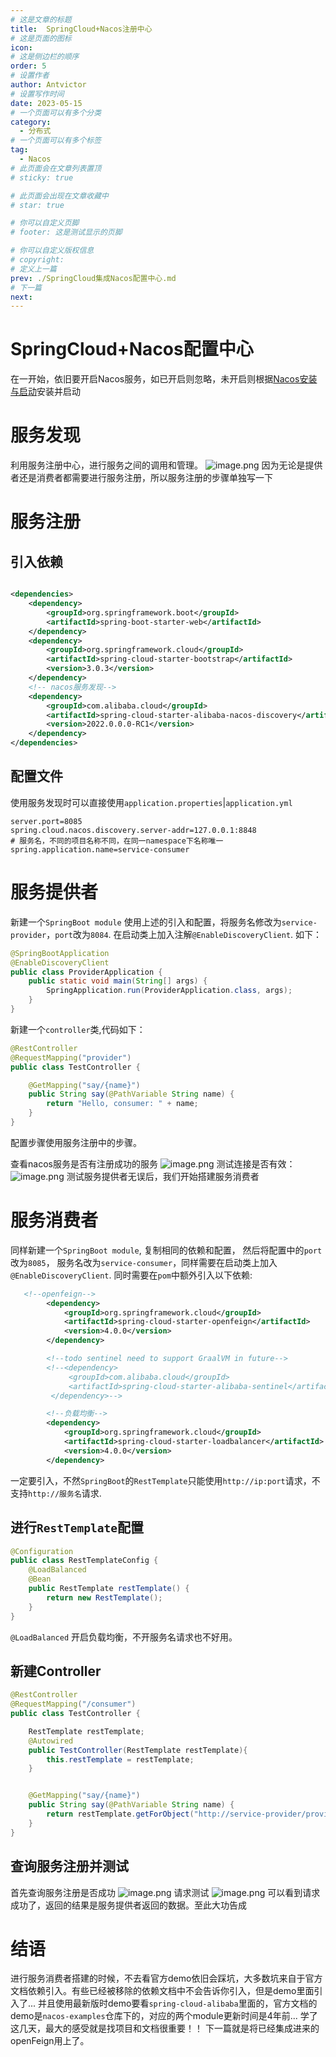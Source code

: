 ```yaml
---
# 这是文章的标题
title:  SpringCloud+Nacos注册中心
# 这是页面的图标
icon:
# 这是侧边栏的顺序
order: 5
# 设置作者
author: Antvictor
# 设置写作时间
date: 2023-05-15
# 一个页面可以有多个分类
category:
  - 分布式
# 一个页面可以有多个标签
tag:
  - Nacos
# 此页面会在文章列表置顶
# sticky: true

# 此页面会出现在文章收藏中
# star: true

# 你可以自定义页脚
# footer: 这是测试显示的页脚

# 你可以自定义版权信息
# copyright: 
# 定义上一篇
prev: ./SpringCloud集成Nacos配置中心.md
# 下一篇
next:
---
```

# SpringCloud+Nacos配置中心
在一开始，依旧要开启Nacos服务，如已开启则忽略，未开启则根据[Nacos安装与启动](./Nacos安装与启动.md)安装并启动
# 服务发现
利用服务注册中心，进行服务之间的调用和管理。
![image.png](https://img.exceedy.top/img/20230421142231.png)
因为无论是提供者还是消费者都需要进行服务注册，所以服务注册的步骤单独写一下
# 服务注册
## 引入依赖
```xml

<dependencies>
    <dependency>
        <groupId>org.springframework.boot</groupId>
        <artifactId>spring-boot-starter-web</artifactId>
    </dependency>
    <dependency>
        <groupId>org.springframework.cloud</groupId>
        <artifactId>spring-cloud-starter-bootstrap</artifactId>
        <version>3.0.3</version>
    </dependency>
    <!-- nacos服务发现-->
    <dependency>
        <groupId>com.alibaba.cloud</groupId>
        <artifactId>spring-cloud-starter-alibaba-nacos-discovery</artifactId>
        <version>2022.0.0.0-RC1</version>
    </dependency>
</dependencies>

```
## 配置文件
使用服务发现时可以直接使用`application.properties`|`application.yml`
```properties
server.port=8085
spring.cloud.nacos.discovery.server-addr=127.0.0.1:8848
# 服务名，不同的项目名称不同，在同一namespace下名称唯一
spring.application.name=service-consumer
```
# 服务提供者
新建一个`SpringBoot module` 使用上述的引入和配置，将服务名修改为`service-provider`，`port`改为`8084`.
在启动类上加入注解`@EnableDiscoveryClient`. 如下：
```Java
@SpringBootApplication
@EnableDiscoveryClient
public class ProviderApplication {
    public static void main(String[] args) {
        SpringApplication.run(ProviderApplication.class, args);
    }
}
```
新建一个`controller`类,代码如下：
```Java
@RestController
@RequestMapping("provider")
public class TestController {

    @GetMapping("say/{name}")
    public String say(@PathVariable String name) {
        return "Hello, consumer: " + name;
    }
}
```
配置步骤使用服务注册中的步骤。

查看nacos服务是否有注册成功的服务
![image.png](https://img.exceedy.top/img/20230423104020.png)
测试连接是否有效：
![image.png](https://img.exceedy.top/img/20230423104108.png)
测试服务提供者无误后，我们开始搭建服务消费者
# 服务消费者
同样新建一个`SpringBoot module`, 复制相同的依赖和配置， 然后将配置中的`port`改为`8085`， 服务名改为`service-consumer`，同样需要在启动类上加入`@EnableDiscoveryClient`.
同时需要在`pom`中额外引入以下依赖:
```xml
   <!--openfeign-->
        <dependency>
            <groupId>org.springframework.cloud</groupId>
            <artifactId>spring-cloud-starter-openfeign</artifactId>
            <version>4.0.0</version>
        </dependency>

        <!--todo sentinel need to support GraalVM in future-->
        <!--<dependency>
             <groupId>com.alibaba.cloud</groupId>
             <artifactId>spring-cloud-starter-alibaba-sentinel</artifactId>
         </dependency>-->

        <!--负载均衡-->
        <dependency>
            <groupId>org.springframework.cloud</groupId>
            <artifactId>spring-cloud-starter-loadbalancer</artifactId>
            <version>4.0.0</version>
        </dependency>
```
一定要引入，不然`SpringBoot`的`RestTemplate`只能使用`http://ip:port`请求，不支持`http://服务名`请求.
## 进行`RestTemplate`配置
```Java
@Configuration
public class RestTemplateConfig {
    @LoadBalanced
    @Bean
    public RestTemplate restTemplate() {
        return new RestTemplate();
    }
}
```
`@LoadBalanced` 开启负载均衡，不开服务名请求也不好用。
## 新建Controller
```Java
@RestController
@RequestMapping("/consumer")
public class TestController {

    RestTemplate restTemplate;
    @Autowired
    public TestController(RestTemplate restTemplate){
	    this.restTemplate = restTemplate;
    }


    @GetMapping("say/{name}")
    public String say(@PathVariable String name) {
        return restTemplate.getForObject("http://service-provider/provider/say/" + name, String.class);
    }
}
```
## 查询服务注册并测试
首先查询服务注册是否成功
![image.png](https://img.exceedy.top/img/20230423110911.png)
请求测试
![image.png](https://img.exceedy.top/img/20230423110935.png)
可以看到请求成功了，返回的结果是服务提供者返回的数据。至此大功告成
# 结语
进行服务消费者搭建的时候，不去看官方demo依旧会踩坑，大多数坑来自于官方文档依赖引入。有些已经被移除的依赖文档中不会告诉你引入，但是demo里面引入了...
并且使用最新版时demo要看`spring-cloud-alibaba`里面的，官方文档的demo是`nacos-examples`仓库下的，对应的两个module更新时间是4年前...
学了这几天，最大的感受就是找项目和文档很重要！！
下一篇就是将已经集成进来的openFeign用上了。
